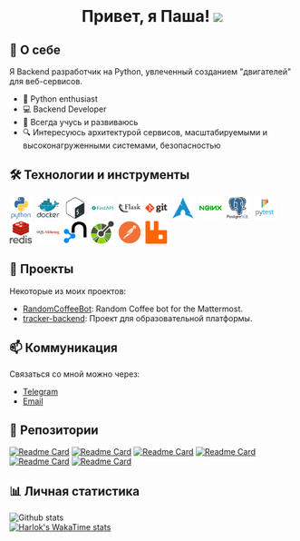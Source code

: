 <div id="header" align="center">
  <div id="badges">
  </div>
  <img src="https://komarev.com/ghpvc/?username=bannybaks&style=flat-square&color=blue" alt=""/>
  <h1>
    Привет, я Паша!
    <img src="https://media.giphy.com/media/hvRJCLFzcasrR4ia7z/giphy.gif" width="30px"/>
  </h1>
</div>

## 🚀 О себе
Я Backend разработчик на Python, увлеченный созданием "двигателей" для веб-сервисов.

- 🐍 Python enthusiast
- 💻 Backend Developer
- 🌱 Всегда учусь и развиваюсь
- 🔍 Интересуюсь архитектурой сервисов, масштабируемыми и высоконагруженными системами, безопасностью

## 🛠️ Технологии и инструменты

<div>
  <img src="https://github.com/devicons/devicon/blob/master/icons/python/python-original-wordmark.svg" title="Python" alt="Python" width="40" height="40"/>&nbsp;
  <img src="https://github.com/devicons/devicon/blob/master/icons/docker/docker-original-wordmark.svg" title="Docker" alt="Docker" width="40" height="40"/>&nbsp;
  <img src="https://github.com/devicons/devicon/blob/master/icons/bash/bash-original.svg" title="Bash" alt="Bash" width="40" height="40"/>&nbsp;
  <img src="https://github.com/devicons/devicon/blob/master/icons/fastapi/fastapi-original-wordmark.svg" title="FastAPI" alt="FastAPI" width="40" height="40"/>&nbsp;
  <img src="https://github.com/devicons/devicon/blob/master/icons/flask/flask-original-wordmark.svg" title="Flask" alt="Flask" width="40" height="40"/>&nbsp;
  <img src="https://github.com/devicons/devicon/blob/master/icons/git/git-original-wordmark.svg" title="Git" alt="Git" width="40" height="40"/>&nbsp;
  <img src="https://github.com/devicons/devicon/blob/master/icons/archlinux/archlinux-original.svg" title="Archlinux" alt="Archlinux" width="40" height="40"/>&nbsp;
  <img src="https://github.com/devicons/devicon/blob/master/icons/nginx/nginx-original.svg" title="Nginx" alt="Nginx" width="40" height="40"/>&nbsp;
  <img src="https://github.com/devicons/devicon/blob/master/icons/postgresql/postgresql-original-wordmark.svg" title="PostgreSQL" alt="PostgreSQL" width="40" height="40"/>&nbsp;
  <img src="https://github.com/devicons/devicon/blob/master/icons/pytest/pytest-original-wordmark.svg" title="Pytest" alt="Pytest" width="40" height="40"/>&nbsp;
  <img src="https://github.com/devicons/devicon/blob/master/icons/redis/redis-original-wordmark.svg" title="Redis" alt="Redis" width="40" height="40"/>&nbsp;
  <img src="https://github.com/devicons/devicon/blob/master/icons/sqlalchemy/sqlalchemy-original-wordmark.svg" title="SQLAlchemy" alt="SQLAlchemy" width="40" height="40"/>&nbsp;
  <img src="https://github.com/devicons/devicon/blob/master/icons/neo4j/neo4j-original.svg" title="Neo4j" alt="Neo4j" width="40" height="40"/>&nbsp;
  <img src="https://github.com/devicons/devicon/blob/master/icons/openapi/openapi-original.svg" title="Openapi" alt="Openapi" width="40" height="40"/>&nbsp;
  <img src="https://github.com/devicons/devicon/blob/master/icons/postman/postman-original.svg" title="Postman" alt="Postman" width="40" height="40"/>&nbsp;
  <img src="https://github.com/devicons/devicon/blob/master/icons/rabbitmq/rabbitmq-original.svg" title="Postman" alt="Postman" width="40" height="40"/>&nbsp;  
</div>

## 📂 Проекты

Некоторые из моих проектов:

- [RandomCoffeeBot](https://github.com/bannybaks/RandomCoffeeBot): Random Coffee bot for the Mattermost.
- [tracker-backend](https://github.com/Hackaton-development-tracker/tracker-backend): Проект для образовательной платформы.

## 📫 Коммуникация

Связаться со мной можно через:

- [Telegram](https://t.me/B1kas)
- [Email](https://mail.google.com/mail/u/0/?ogbl#inbox?compose=CllgCHrjFGrGPQWsTdvmLMbGPngxlbJCswqfBcFKdWzNMsmKPBPJDRglXpflPGFSjhBRpNmXDZL)


## 🌟 Репозитории

[![Readme Card](https://github-readme-stats.vercel.app/api/pin/?username=bannybaks&repo=yatube_project&theme=transparent&hide_border=true&include_all_commits=true&title_color=00FFFF&text_color=FF8C00&icon_color=FFFFFF#gh-dark-mode-only)](https://github.com/bannybaks/yatube_project)
[![Readme Card](https://github-readme-stats.vercel.app/api/pin/?username=bannybaks&repo=blockchain_transactions&theme=transparent&hide_border=true&title_color=00FFFF&text_color=FF8C00&icon_color=FFFFFF#gh-dark-mode-only)](https://github.com/bannybaks/blockchain_transactions)
[![Readme Card](https://github-readme-stats.vercel.app/api/pin/?username=bannybaks&repo=api_currency_conversion&theme=transparent&hide_border=true&text_color=FF8C00&title_color=00FFFF&icon_color=FFFFFF#gh-dark-mode-only)](https://github.com/bannybaks/api_currency_conversion)
[![Readme Card](https://github-readme-stats.vercel.app/api/pin/?username=bannybaks&repo=acception_windows&theme=transparent&hide_border=true&title_color=00FFFF&text_color=FF8C00&icon_color=FFFFFF#gh-dark-mode-only)](https://github.com/bannybaks/acception_windows)
[![Readme Card](https://github-readme-stats.vercel.app/api/pin/?username=bannybaks&repo=homework_bot&theme=transparent&hide_border=true&title_color=00FFFF&text_color=FF8C00&icon_color=FFFFFF#gh-dark-mode-only)](https://github.com/bannybaks/homework_bot)
[![Readme Card](https://github-readme-stats.vercel.app/api/pin/?username=bannybaks&repo=yatube_project&theme=transparent&hide_border=true&title_color=00FFFF&text_color=FF8C00&icon_color=FFFFFF#gh-dark-mode-only)](https://github.com/bannybaks/yatube_project)


## 📊 Личная статистика

![Github stats](https://github-readme-stats.vercel.app/api?username=bannybaks&show_icons=true&hide_border=true&hide=prs&show=prs_merged_percentage&show_icons=true&theme=transparent)  
[![Harlok's WakaTime stats](https://github-readme-stats.vercel.app/api/wakatime?username=@bannybaks&layout=compact&hide_title=False&hide_progress=true&custom_title=Coding&display_format=percent)](https://github.com/bannybaks/yatube_project)

